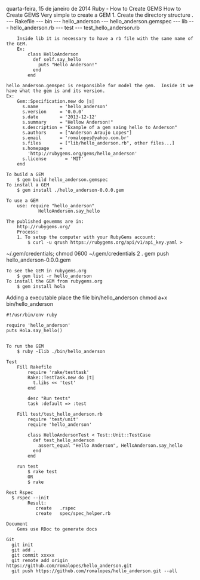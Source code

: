 
quarta-feira, 15 de janeiro de 2014
Ruby - How to Create GEMS
How to Create GEMS
    Very simple to create a GEM
    1. Create the directory structure
    .
    --- Rakefile
    --- bin
         --- hello_anderson
    --- hello_anderson.gemspec
    --- lib
         --- hello_anderson.rb
    --- test
         --- test_hello_anderson.rb

        Inside lib it is necessary to have a rb file with the same name of the GEM.
        Ex:
            class HelloAnderson
              def self.say_hello
                puts "Hello Anderson!"
              end
            end

    hello_anderson.gemspec is responsible for model the gem.  Inside it we have what the gem is and its version.  
    Ex:
        Gem::Specification.new do |s|
          s.name        = 'hello_anderson'
          s.version     = '0.0.0'
          s.date        = '2013-12-12'
          s.summary     = "Hellow Anderson!"
          s.description = "Example of a gem saing hello to Anderson"
          s.authors     = ["Anderson Araujo Lopes"]
          s.email       = 'romalopes@yahoo.com.br'
          s.files       = ["lib/hello_anderson.rb", other files...]
          s.homepage    =
            'http://rubygems.org/gems/hello_anderson'
          s.license       = 'MIT'
        end

    To build a GEM
        $ gem build hello_anderson.gemspec
    To install a GEM
        $ gem install ./hello_anderson-0.0.0.gem

    To use a GEM
        use: require "hello_anderson"
                HelloAnderson.say_hello

    The published geuemms are in: 
        http://rubygems.org/
        Process:
        1. To setup the computer with your RubyGems account:
            $ curl -u qrush https://rubygems.org/api/v1/api_key.yaml >
~/.gem/credentials; chmod 0600 ~/.gem/credentials
        2 . gem push hello_anderson-0.0.0.gem

    To see the GEM in rubygems.org
        $ gem list -r hello_anderson
    To install the GEM from rubygems.org
        $ gem install hola

Adding a executable
    place the file bin/hello_anderson
    chmod a+x bin/hello_anderson

    #!/usr/bin/env ruby

    require 'hello_anderson'
    puts Hola.say_hello()


    To run the GEM
        $ ruby -Ilib ./bin/hello_anderson

    Test
        Fill Rakefile
            require 'rake/testtask'
            Rake::TestTask.new do |t|
              t.libs << 'test'
            end

            desc "Run tests"
            task :default => :test

        Fill test/test_hello_anderson.rb
            require 'test/unit'
            require 'hello_anderson'

            class HelloAndersonTest < Test::Unit::TestCase
              def test_hello_anderson
                assert_equal "Hello Anderson", HelloAnderson.say_hello
              end
            end

        run test
            $ rake test
            OR
            $ rake

    Rest Rspec
      $ rspec --init
            Result:
               create   .rspec
               create   spec/spec_helper.rb

    Document
        Gems use RDoc to generate docs

    Git
      git init
      git add . 
      git commit xxxxx
      git remote add origin https://github.com/romalopes/hello_anderson.git
      git push https://github.com/romalopes/hello_anderson.git --all
